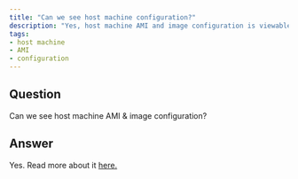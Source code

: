 ```yaml
---
title: "Can we see host machine configuration?"
description: "Yes, host machine AMI and image configuration is viewable."
tags:
- host machine
- AMI
- configuration
---
```


## Question

Can we see host machine AMI & image configuration?


## Answer

Yes. Read more about it [here.](https://github.com/kubernetes/kops/blob/master/docs/images.md)
